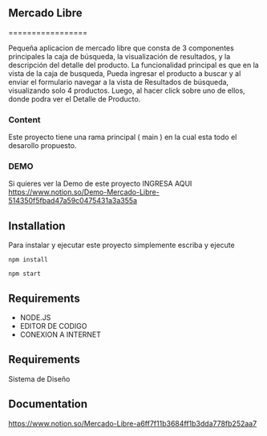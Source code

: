 
## Mercado Libre
=================

Pequeña aplicacion de mercado libre que consta de 3 componentes principales la caja de búsqueda, la visualización de resultados, y la descripción del detalle del producto.
La funcionalidad principal es que en la vista de la caja de busqueda, Pueda ingresar el producto a buscar y al enviar el formulario navegar a la vista de Resultados de búsqueda, visualizando solo 4 productos. Luego, al hacer click sobre uno de ellos, donde podra ver el Detalle de Producto.

### Content ##

Este proyecto tiene una rama principal ( main ) en la cual esta todo el desarollo propuesto. 

### DEMO ##
Si quieres ver la Demo de este proyecto INGRESA AQUI https://www.notion.so/Demo-Mercado-Libre-514350f5fbad47a59c0475431a3a355a

## Installation ##

Para instalar y ejecutar este proyecto simplemente escriba y ejecute

```
npm install
```
```
npm start
```
## Requirements ##
* NODE.JS
* EDITOR DE CODIGO
* CONEXION A INTERNET 

## Requirements ##
Sistema de Diseño 

## Documentation ##
https://www.notion.so/Mercado-Libre-a6ff7f11b3684ff1b3dda778fb252aa7
